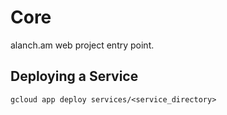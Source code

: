 # Core

alanch.am web project entry point.

## Deploying a Service

`gcloud app deploy services/<service_directory>`
